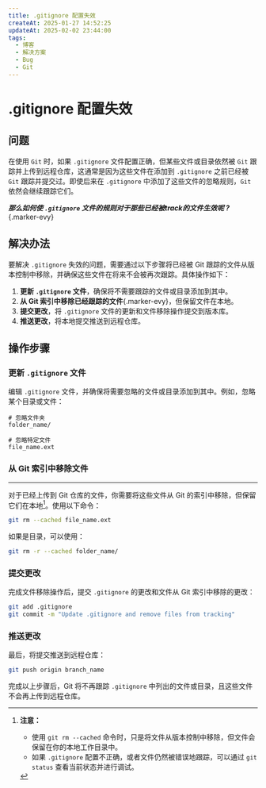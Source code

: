 ```yaml
---
title: .gitignore 配置失效
createAt: 2025-01-27 14:52:25
updateAt: 2025-02-02 23:44:00
tags:
  - 博客
  - 解决方案
  - Bug
  - Git
---
```


# .gitignore 配置失效

## 问题

在使用 `Git` 时，如果 `.gitignore` 文件配置正确，但某些文件或目录依然被 `Git` 跟踪并上传到远程仓库，这通常是因为这些文件在添加到 `.gitignore` 之前已经被 `Git` 跟踪并提交过。即使后来在 `.gitignore` 中添加了这些文件的忽略规则，`Git` 依然会继续跟踪它们。

**_那么如何使 `.gitignore` 文件的规则对于那些已经被track的文件生效呢 ?_**{.marker-evy}

## 解决办法

要解决 `.gitignore` 失效的问题，需要通过以下步骤将已经被 Git 跟踪的文件从版本控制中移除，并确保这些文件在将来不会被再次跟踪。具体操作如下：

1. **更新 `.gitignore` 文件**，确保将不需要跟踪的文件或目录添加到其中。
2. **从 Git 索引中移除已经跟踪的文件**{.marker-evy}，但保留文件在本地。
3. **提交更改**，将 `.gitignore` 文件的更新和文件移除操作提交到版本库。
4. **推送更改**，将本地提交推送到远程仓库。

## 操作步骤

### 更新 `.gitignore` 文件

编辑 `.gitignore` 文件，并确保将需要忽略的文件或目录添加到其中。例如，忽略某个目录或文件：

```gitignore [.gitignore]
# 忽略文件夹
folder_name/

# 忽略特定文件
file_name.ext
````

### 从 Git 索引中移除文件

****

对于已经上传到 Git 仓库的文件，你需要将这些文件从 Git 的索引中移除，但保留它们在本地[^1]。使用以下命令：

```bash [git]
git rm --cached file_name.ext
```

如果是目录，可以使用：

```bash [git]
git rm -r --cached folder_name/
```

### 提交更改

完成文件移除操作后，提交 `.gitignore` 的更改和文件从 Git 索引中移除的更改：

```bash [git]
git add .gitignore
git commit -m "Update .gitignore and remove files from tracking"
```

### 推送更改

最后，将提交推送到远程仓库：

```bash [git]
git push origin branch_name
```

完成以上步骤后，Git 将不再跟踪 `.gitignore` 中列出的文件或目录，且这些文件不会再上传到远程仓库。

[^1]: **注意：**
	- 使用 `git rm --cached` 命令时，只是将文件从版本控制中移除，但文件会保留在你的本地工作目录中。
	- 如果 `.gitignore` 配置不正确，或者文件仍然被错误地跟踪，可以通过 `git status` 查看当前状态并进行调试。
